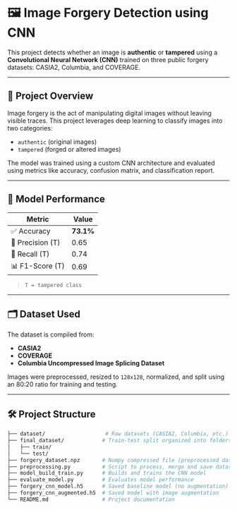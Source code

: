 # 🖼️ Image Forgery Detection using CNN

This project detects whether an image is **authentic** or **tampered** using a **Convolutional Neural Network (CNN)** trained on three public forgery datasets: CASIA2, Columbia, and COVERAGE.

---

## 🚀 Project Overview

Image forgery is the act of manipulating digital images without leaving visible traces. This project leverages deep learning to classify images into two categories:
- `authentic` (original images)
- `tampered` (forged or altered images)

The model was trained using a custom CNN architecture and evaluated using metrics like accuracy, confusion matrix, and classification report.

---

## 🧠 Model Performance

| Metric             | Value     |
|--------------------|-----------|
| ✅ Accuracy         | **73.1%** |
| 🎯 Precision (T)    | 0.65      |
| 🔁 Recall (T)       | 0.74      |
| 📊 F1-Score (T)     | 0.69      |

> `T = tampered class`

---

## 🗂️ Dataset Used

The dataset is compiled from:
- **CASIA2**
- **COVERAGE**
- **Columbia Uncompressed Image Splicing Dataset**

Images were preprocessed, resized to `128x128`, normalized, and split using an 80:20 ratio for training and testing.

---

## 🛠️ Project Structure

```bash
├── dataset/                   # Raw datasets (CASIA2, Columbia, etc.)
├── final_dataset/            # Train-test split organized into folders
│   ├── train/
│   └── test/
├── forgery_dataset.npz       # Numpy compressed file (preprocessed data)
├── preprocessing.py          # Script to process, merge and save datasets
├── model_build_train.py      # Builds and trains the CNN model
├── evaluate_model.py         # Evaluates model performance
├── forgery_cnn_model.h5      # Saved baseline model (no augmentation)
├── forgery_cnn_augmented.h5  # Saved model with image augmentation
└── README.md                 # Project documentation
